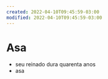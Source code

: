 ```yaml
---
created: 2022-04-10T09:45:59-03:00
modified: 2022-04-10T09:45:59-03:00
---
```


# Asa

- seu reinado dura quarenta anos
- asa
